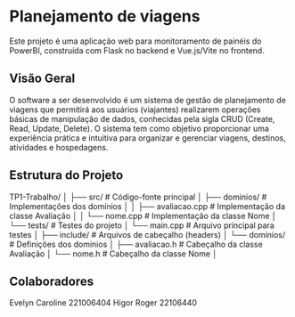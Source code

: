 # Planejamento de viagens
Este projeto é uma aplicação web para monitoramento de painéis do PowerBI, construída com Flask no backend e Vue.js/Vite no frontend.

## Visão Geral
O software a ser desenvolvido é um sistema de gestão de planejamento de viagens que permitirá aos usuários (viajantes) realizarem operações básicas de manipulação de dados, conhecidas pela sigla CRUD (Create, Read, Update, Delete). O sistema tem como objetivo proporcionar uma experiência prática e intuitiva para organizar e gerenciar viagens, destinos, atividades e hospedagens.

## Estrutura do Projeto
TP1-Trabalho/
│
├── src/                     # Código-fonte principal
│   ├── dominios/            # Implementações dos domínios
│   │   ├── avaliacao.cpp    # Implementação da classe Avaliação
│   │   └── nome.cpp         # Implementação da classe Nome
│   └── tests/               # Testes do projeto
│       └── main.cpp         # Arquivo principal para testes
│
├── include/                 # Arquivos de cabeçalho (headers)
│   └── dominios/            # Definições dos domínios
│       ├── avaliacao.h      # Cabeçalho da classe Avaliação
│       └── nome.h           # Cabeçalho da classe Nome
│


## Colaboradores
Evelyn Caroline 221006404
Higor Roger 22106440
